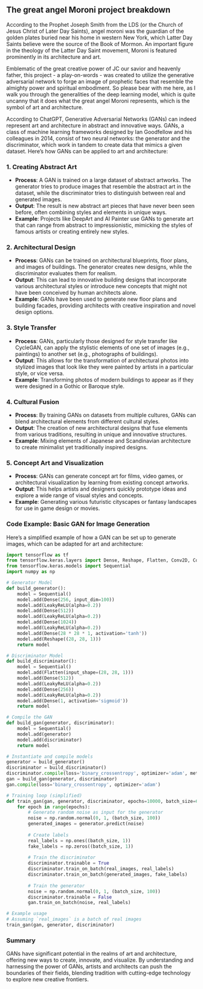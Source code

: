 ## The great angel Moroni project breakdown

According to the Prophet Joseph Smith from the LDS (or the Church of Jesus Christ of Later Day Saints), angel moroni was the guardian of the golden plates buried near his home in western New York, 
which Latter Day Saints believe were the source of the Book of Mormon. An important figure in the theology of the Latter Day Saint movement, Moroni is featured prominently in its architecture and art.

Emblematic of the great creative power of JC our savior and heavenly father, this project - a play-on-words - was created to utilize the generative adversarial network to forge an image of prophetic faces that resemble the almighty power and spiritual embodiment. 
So please bear with me here, as I walk you through the generalities of the deep learning model, which is quite uncanny that it does what the great angel Moroni represents, which is the symbol of art and architecture. 

According to ChatGPT, Generative Adversarial Networks (GANs) can indeed represent art and architecture in abstract and innovative ways. GANs, a class of machine learning frameworks designed by Ian Goodfellow and his colleagues in 2014, consist of two neural networks: the generator and the discriminator, which work in tandem to create data that mimics a given dataset. Here’s how GANs can be applied to art and architecture:

### 1. **Creating Abstract Art**
- **Process**: A GAN is trained on a large dataset of abstract artworks. The generator tries to produce images that resemble the abstract art in the dataset, while the discriminator tries to distinguish between real and generated images.
- **Output**: The result is new abstract art pieces that have never been seen before, often combining styles and elements in unique ways.
- **Example**: Projects like DeepArt and AI Painter use GANs to generate art that can range from abstract to impressionistic, mimicking the styles of famous artists or creating entirely new styles.

### 2. **Architectural Design**
- **Process**: GANs can be trained on architectural blueprints, floor plans, and images of buildings. The generator creates new designs, while the discriminator evaluates them for realism.
- **Output**: This can lead to innovative building designs that incorporate various architectural styles or introduce new concepts that might not have been conceived by human architects alone.
- **Example**: GANs have been used to generate new floor plans and building facades, providing architects with creative inspiration and novel design options.

### 3. **Style Transfer**
- **Process**: GANs, particularly those designed for style transfer like CycleGAN, can apply the stylistic elements of one set of images (e.g., paintings) to another set (e.g., photographs of buildings).
- **Output**: This allows for the transformation of architectural photos into stylized images that look like they were painted by artists in a particular style, or vice versa.
- **Example**: Transforming photos of modern buildings to appear as if they were designed in a Gothic or Baroque style.

### 4. **Cultural Fusion**
- **Process**: By training GANs on datasets from multiple cultures, GANs can blend architectural elements from different cultural styles.
- **Output**: The creation of new architectural designs that fuse elements from various traditions, resulting in unique and innovative structures.
- **Example**: Mixing elements of Japanese and Scandinavian architecture to create minimalist yet traditionally inspired designs.

### 5. **Concept Art and Visualization**
- **Process**: GANs can generate concept art for films, video games, or architectural visualization by learning from existing concept artworks.
- **Output**: This helps artists and designers quickly prototype ideas and explore a wide range of visual styles and concepts.
- **Example**: Generating various futuristic cityscapes or fantasy landscapes for use in game design or movies.

### Code Example: Basic GAN for Image Generation
Here’s a simplified example of how a GAN can be set up to generate images, which can be adapted for art and architecture:

```python
import tensorflow as tf
from tensorflow.keras.layers import Dense, Reshape, Flatten, Conv2D, Conv2DTranspose, LeakyReLU
from tensorflow.keras.models import Sequential
import numpy as np

# Generator Model
def build_generator():
    model = Sequential()
    model.add(Dense(256, input_dim=100))
    model.add(LeakyReLU(alpha=0.2))
    model.add(Dense(512))
    model.add(LeakyReLU(alpha=0.2))
    model.add(Dense(1024))
    model.add(LeakyReLU(alpha=0.2))
    model.add(Dense(28 * 28 * 1, activation='tanh'))
    model.add(Reshape((28, 28, 1)))
    return model

# Discriminator Model
def build_discriminator():
    model = Sequential()
    model.add(Flatten(input_shape=(28, 28, 1)))
    model.add(Dense(512))
    model.add(LeakyReLU(alpha=0.2))
    model.add(Dense(256))
    model.add(LeakyReLU(alpha=0.2))
    model.add(Dense(1, activation='sigmoid'))
    return model

# Compile the GAN
def build_gan(generator, discriminator):
    model = Sequential()
    model.add(generator)
    model.add(discriminator)
    return model

# Instantiate and compile models
generator = build_generator()
discriminator = build_discriminator()
discriminator.compile(loss='binary_crossentropy', optimizer='adam', metrics=['accuracy'])
gan = build_gan(generator, discriminator)
gan.compile(loss='binary_crossentropy', optimizer='adam')

# Training loop (simplified)
def train_gan(gan, generator, discriminator, epochs=10000, batch_size=64):
    for epoch in range(epochs):
        # Generate random noise as input for the generator
        noise = np.random.normal(0, 1, (batch_size, 100))
        generated_images = generator.predict(noise)
        
        # Create labels
        real_labels = np.ones((batch_size, 1))
        fake_labels = np.zeros((batch_size, 1))
        
        # Train the discriminator
        discriminator.trainable = True
        discriminator.train_on_batch(real_images, real_labels)
        discriminator.train_on_batch(generated_images, fake_labels)
        
        # Train the generator
        noise = np.random.normal(0, 1, (batch_size, 100))
        discriminator.trainable = False
        gan.train_on_batch(noise, real_labels)

# Example usage
# Assuming `real_images` is a batch of real images
train_gan(gan, generator, discriminator)
```

### Summary
GANs have significant potential in the realms of art and architecture, offering new ways to create, innovate, and visualize. By understanding and harnessing the power of GANs, artists and architects can push the boundaries of their fields, blending tradition with cutting-edge technology to explore new creative frontiers.
